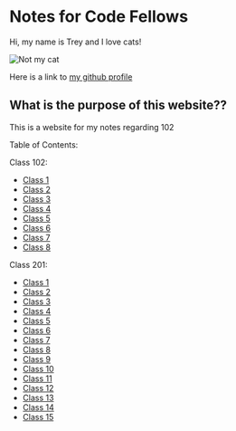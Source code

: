 # Notes for Code Fellows

Hi, my name is Trey and I love cats!

![Not my cat](https://i.guim.co.uk/img/media/c5e73ed8e8325d7e79babf8f1ebbd9adc0d95409/2_5_1754_1053/master/1754.jpg?width=465&quality=85&dpr=1&s=none)

Here is a link to [my github profile](https://github.com/goodpudding)

## What is the purpose of this website??

This is a website for my notes regarding 102

Table of Contents:

Class 102:

- [Class 1](Class102/class1.md)
- [Class 2](Class102/class2.md)
- [Class 3](Class102/class3.md)
- [Class 4](Class102/class4.md)
- [Class 5](Class102/class5.md)
- [Class 6](Class102/class6.md)
- [Class 7](Class102/class7.md)
- [Class 8](Class102/class8.md)

Class 201:

- [Class 1](Class201/class1.md)
- [Class 2](Class201/class2.md)
- [Class 3](Class201/class3.md)
- [Class 4](Class201/class4.md)
- [Class 5](Class201/class5.md)
- [Class 6](Class201/class6.md)
- [Class 7](Class201/class7.md)
- [Class 8](Class201/class8.md)
- [Class 9](Class201/class9.md)
- [Class 10](Class201/class10.md)
- [Class 11](Class201/class11.md)
- [Class 12](Class201/class12.md)
- [Class 13](Class201/class13.md)
- [Class 14](Class201/class14.md)
- [Class 15](Class201/class15.md)
